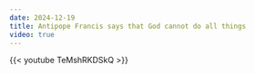 ```yaml
---
date: 2024-12-19
title: Antipope Francis says that God cannot do all things
video: true
---
```



{{< youtube TeMshRKDSkQ >}}
